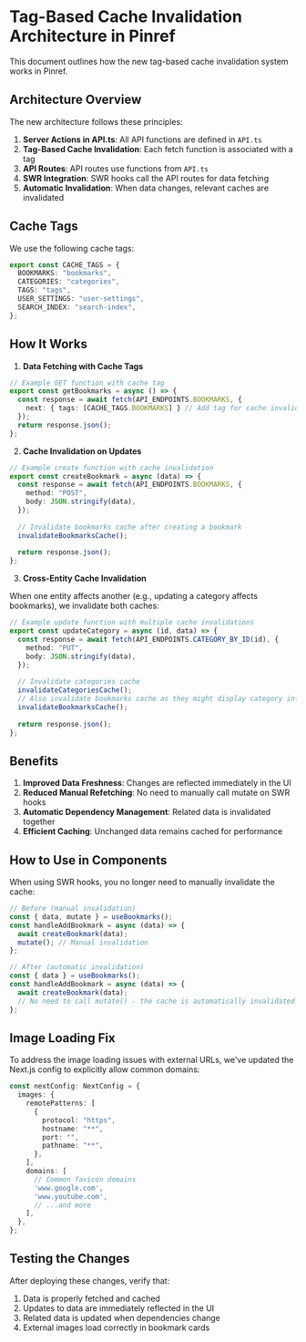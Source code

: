 # Tag-Based Cache Invalidation Architecture in Pinref

This document outlines how the new tag-based cache invalidation system works in Pinref.

## Architecture Overview

The new architecture follows these principles:

1. **Server Actions in API.ts**: All API functions are defined in `API.ts`
2. **Tag-Based Cache Invalidation**: Each fetch function is associated with a tag
3. **API Routes**: API routes use functions from `API.ts`
4. **SWR Integration**: SWR hooks call the API routes for data fetching
5. **Automatic Invalidation**: When data changes, relevant caches are invalidated

## Cache Tags

We use the following cache tags:

```typescript
export const CACHE_TAGS = {
  BOOKMARKS: "bookmarks",
  CATEGORIES: "categories",
  TAGS: "tags",
  USER_SETTINGS: "user-settings",
  SEARCH_INDEX: "search-index",
};
```

## How It Works

1. **Data Fetching with Cache Tags**

```typescript
// Example GET function with cache tag
export const getBookmarks = async () => {
  const response = await fetch(API_ENDPOINTS.BOOKMARKS, {
    next: { tags: [CACHE_TAGS.BOOKMARKS] } // Add tag for cache invalidation
  });
  return response.json();
};
```

2. **Cache Invalidation on Updates**

```typescript
// Example create function with cache invalidation
export const createBookmark = async (data) => {
  const response = await fetch(API_ENDPOINTS.BOOKMARKS, {
    method: "POST",
    body: JSON.stringify(data),
  });
  
  // Invalidate bookmarks cache after creating a bookmark
  invalidateBookmarksCache();
  
  return response.json();
};
```

3. **Cross-Entity Cache Invalidation**

When one entity affects another (e.g., updating a category affects bookmarks), we invalidate both caches:

```typescript
// Example update function with multiple cache invalidations
export const updateCategory = async (id, data) => {
  const response = await fetch(API_ENDPOINTS.CATEGORY_BY_ID(id), {
    method: "PUT",
    body: JSON.stringify(data),
  });
  
  // Invalidate categories cache
  invalidateCategoriesCache();
  // Also invalidate bookmarks cache as they might display category info
  invalidateBookmarksCache();
  
  return response.json();
};
```

## Benefits

1. **Improved Data Freshness**: Changes are reflected immediately in the UI
2. **Reduced Manual Refetching**: No need to manually call mutate on SWR hooks
3. **Automatic Dependency Management**: Related data is invalidated together
4. **Efficient Caching**: Unchanged data remains cached for performance

## How to Use in Components

When using SWR hooks, you no longer need to manually invalidate the cache:

```typescript
// Before (manual invalidation)
const { data, mutate } = useBookmarks();
const handleAddBookmark = async (data) => {
  await createBookmark(data);
  mutate(); // Manual invalidation
};

// After (automatic invalidation)
const { data } = useBookmarks();
const handleAddBookmark = async (data) => {
  await createBookmark(data);
  // No need to call mutate() - the cache is automatically invalidated
};
```

## Image Loading Fix

To address the image loading issues with external URLs, we've updated the Next.js config to explicitly allow common domains:

```typescript
const nextConfig: NextConfig = {
  images: {
    remotePatterns: [
      {
        protocol: "https",
        hostname: "**",
        port: "",
        pathname: "**",
      },
    ],
    domains: [
      // Common favicon domains
      'www.google.com',
      'www.youtube.com',
      // ...and more
    ],
  },
};
```

## Testing the Changes

After deploying these changes, verify that:

1. Data is properly fetched and cached
2. Updates to data are immediately reflected in the UI
3. Related data is updated when dependencies change
4. External images load correctly in bookmark cards
